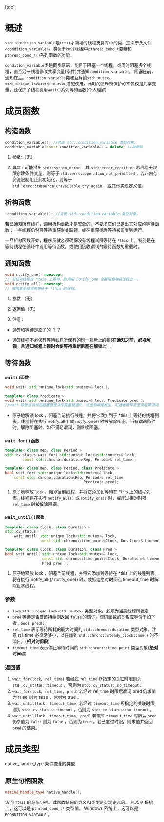 
[toc]

# 概述

`std::condition_variable`是`C++11`才新增的线程支持库中的类，定义于头文件`<condition_variable>`。类似于`POSIX线程`中`pthread_cond_t`变量和`pthread_cond_*()`系列函数的功能。

`condition_variable`类是同步原语，能用于阻塞一个线程，或同时阻塞多个线程，直至另一线程修改共享变量(条件)并通知`condition_variable`。
阻塞在前，通知在后。`condition_variable`类和互斥锁`std::mutex`、`std::unique_lock<std::mutex>`搭配使用，此时的互斥锁保护的不仅仅是共享变量，还保护了线程调用`wait()`系列等待函数(个人理解)

# 成员函数

## 构造函数

```C++
condition_variable(); //构造 std::condition_variable 类型对象。
condition_variable(const condition_variable&) = delete; //被删除
```

1. 参数:（无）

2. 异常 :
可能抛出 `std::system_error` ，其 `std::error_condition` 若线程无权限创建条件变量，则等于 `std::errc::operation_not_permitted` ，若非内存资源限制阻止此初始化，则等于 `std::errc::resource_unavailable_try_again` ，或其他实现定义值。

## 析构函数

```C++
~condition_variable(); //销毁 std::condition_variable 类型对象。
```

若已通知所有线程，调用析构函数才是安全的。不要求它们已退出其对应的等待函数：一些线程仍然可等待重获得关联锁，或在重获得后等待被调度到运行。

一旦析构函数开始，程序员就必须确保没有线程试图等待在 `*this` 上，特别是在等待线程在循环中调用等待函数，或使用接收谓词的等待函数的重载时。

## 通知函数

```C++
void notify_one() noexcept;
// 若任何线程在 *this 上等待，则调用 notify_one 会解阻塞等待线程之一。
void notify_all() noexcept;
// 解阻塞全部当前等待于 *this 的线程。
```

1. 参数 （无）

2. 返回值（无）

3. 注意 :

* 通知和等待是原子的 ？？

* 通知线程不必保有等待线程所保有的同一互斥上的锁(**在通知之前，必须解锁，且通知线程上锁时会使等待重新阻塞在解锁上**)；

## 等待函数

### `wait()函数`

```C++
void wait( std::unique_lock<std::mutex>& lock );

template< class Predicate >
void wait( std::unique_lock<std::mutex>& lock, Predicate pred );
//wait 导致当前线程阻塞直至条件变量被通知，或虚假唤醒发生，可选地循环直至满足某谓词。
```

* 原子地解锁 lock ，阻塞当前执行线程，并将它添加到于 *this 上等待的线程列表。线程将在执行 notify_all() 或 notify_one() 时被解除阻塞。当有谓词条件时，解除阻塞时，如不满足谓词，则继续阻塞。

### `wait_for()函数`

```C++
template< class Rep, class Period >
std::cv_status wait_for( std::unique_lock<std::mutex>& lock,
        const std::chrono::duration<Rep, Period>& rel_time);

template< class Rep, class Period, class Predicate >
bool wait_for( std::unique_lock<std::mutex>& lock,
    const std::chrono::duration<Rep, Period>& rel_time,
                                    Predicate pred);
```

1. 原子地释放 `lock` ，阻塞当前线程，并将它添加到等待在 *this 上的线程列表。线程将在执行 `notify_all()` 或 `notify_one()` 时，或度过相对时限 `rel_time` 时被解除阻塞。

### `wait_until()函数`

```C++
template< class Clock, class Duration >
std::cv_status
    wait_until( std::unique_lock<std::mutex>& lock,
                const std::chrono::time_point<Clock, Duration>& timeout_time );

template< class Clock, class Duration, class Pred >
bool wait_until( std::unique_lock<std::mutex>& lock,
                 const std::chrono::time_point<Clock, Duration>& timeout_time,
                 Pred pred );
```

1. 原子地释放 lock ，阻塞当前线程，并将它添加到等待在 *this 上的线程列表。将在执行 notify_all()/ notify_one() 时，或抵达绝对时间点 timeout_time 时解除阻塞线程。

### 参数

* `lock` `std::unique_lock<std::mutex>` 类型对象，必须为当前线程所锁定
* `pred` 等待是否应该持续则返回 `false` 的谓词。谓词函数的签名应等价于如下者：`bool pred();`
* `rel_time` 表示等待所耗的最大时间的 `std::chrono::duration` 类型对象。注意 rel_time 必须足够小，以在加到 `std::chrono::steady_clock::now()` 时不溢出。(**相对时间段**)
* `timeout_time` 表示停止等待时间的 `std::chrono::time_point` 类型对象(**绝对时间点**)

### 返回值

1. `wait_for(lock, rel_time)` 若经过 `rel_time` 所指定的关联时限则为 `std::cv_status::timeout` ，否则为 `std::cv_status::no_timeout` 。
2. `wait_for(lock, rel_time, pred)` 若经过 rel_time 时限后谓词 pred 仍求值为 false 则为 false ，否则为 true 。
3. `wait_until(lock, timeout_time)` 若经过 `timeout_time` 所指定的关联时限则为 `std::cv_status::timeout` ，否则为 `std::cv_status::no_timeout` 。
4. `wait_until(lock, timeout_time, pred)` 若度过 `timeout_time` 时限后 `pred` 仍求值为 `false` 则为 `false` ，否则为 `true` 。若已度过时限，则求值并返回 `pred` 的结果。


# 成员类型

native_handle_type 条件变量的类型

## 原生句柄函数

```C++
native_handle_type native_handle();
```

访问 `*this` 的原生句柄。此函数结果的含义和类型是实现定义的。 POSIX 系统上，这可以是 `pthread_cond_t*` 类型值。 Windows 系统上，这可以是 `PCONDITION_VARIABLE` 。
